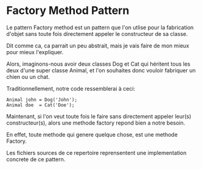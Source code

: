 # Factory Method Pattern

Le pattern Factory method est un pattern que l'on utlise pour la fabrication d'objet sans toute fois directement appeler le constructeur de sa classe.

Dit comme ca, ca parrait un peu abstrait, mais je vais faire de mon mieux pour mieux l'expliquer. 

Alors, imaginons-nous avoir deux classes Dog et Cat qui héritent tous les deux d'une super classe Animal, et l'on souhaites donc vouloir fabriquer un chien ou un chat.

Traditionnellement, notre code ressemblerai à ceci:
    
    Animal john = Dog('John');
    Animal doe  = Cat('Doe');


Maintenant, si l'on veut toute fois le faire sans directement appeler leur(s) constructeur(s), alors une methode factory repond bien a notre besoin. 

En effet, toute methode qui genere quelque chose, est une methode Factory.

Les fichiers sources de ce repertoire reprensentent une implementation concrete de ce pattern.